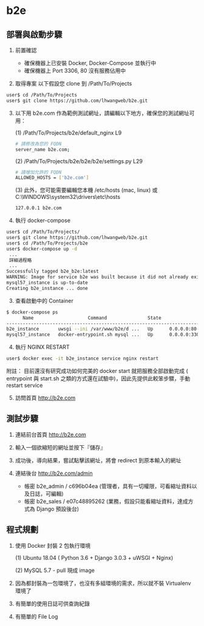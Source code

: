 # b2e

## 部署與啟動步驟

1. 前置確認
   - 確保機器上已安裝 Docker, Docker-Compose 並執行中
   - 確保機器上 Port 3306, 80 沒有服務佔用中

2. 取得專案
以下假設您 clone 到 /Path/To/Projects

```bash
user$ cd /Path/To/Projects
user$ git clone https://github.com/lhwangweb/b2e.git
```

3. 以下用 b2e.com 作為範例測試網址，請編輯以下地方，確保您的測試網址可用：

    (1) /Path/To/Projects/b2e/default_nginx L9

    ```bash
    # 請修改為您的 FQDN
    server_name b2e.com;
    ```

    (2) /Path/To/Projects/b2e/b2e/b2e/settings.py L29

    ```bash
    # 請增加允許的 FQDN
    ALLOWED_HOSTS = ['b2e.com']
    ```

    (3) 此外，您可能需要編輯您本機 /etc/hosts (mac, linux) 或 C:\WINDOWS\system32\drivers\etc\hosts

    ```bash
    127.0.0.1 b2e.com
    ```

2. 執行 docker-compose

```bash
user$ cd /Path/To/Projects/
user$ git clone https://github.com/lhwangweb/b2e.git
user$ cd /Path/To/Projects/b2e
user$ docker-compose up -d
 ...
 詳細過程略
 ...
Successfully tagged b2e_b2e:latest
WARNING: Image for service b2e was built because it did not already exist. To rebuild this image you must use `docker-compose build` or `docker-compose up --build`.
mysql57_instance is up-to-date
Creating b2e_instance ... done
```

3. 查看啟動中的 Container

```bash
$ docker-compose ps
      Name                    Command               State                 Ports              
---------------------------------------------------------------------------------------------
b2e_instance       uwsgi --ini /var/www/b2e/d ...   Up      0.0.0.0:80->80/tcp
mysql57_instance   docker-entrypoint.sh mysql ...   Up      0.0.0.0:3306->3306/tcp, 33060/tcp
```

4. 執行 NGINX RESTART

```bash
user$ docker exec -it b2e_instance service nginx restart
```

附註： 目前還沒有研究成功如何完美的 docker start 就把服務全部啟動完成 ( entrypoint 與 start.sh 之類的方式還在試驗中)，因此先提供此較笨步驟，手動 restart service

5. 訪問首頁 http://b2e.com

## 測試步驟

1. 連結前台首頁 http://b2e.com

2. 輸入一個欲縮短的網址並按下『儲存』

3. 成功後，導向結果，嘗試點擊該網址，將會 redirect 到原本輸入的網址

4. 連結後台 http://b2e.com/admin
    - 帳密 b2e_admin / c696b04ea  (管理者，具有一切權限，可看縮址資料以及日誌，可編輯)
    - 帳密 b2e_sales / e07c48895262  (業務，假設只能看縮址資料，達成方式為 Django 預設後台)

## 程式規劃
1. 使用 Docker 封裝 2 包執行環境

    (1) Ubuntu 18.04 ( Python 3.6 + Django 3.0.3 + uWSGI + Nginx)

    (2) MySQL 5.7 - pull 現成 image

2. 因為都封裝為一包環境了，也沒有多組環境的需求，所以就不裝 Virtualenv 環境了

3. 有簡單的使用日誌可供查詢紀錄

4. 有簡單的 File Log


